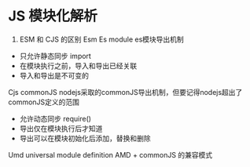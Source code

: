 # JS 模块化解析
1. ESM 和 CJS 的区别
Esm Es module es模块导出机制
  - 只允许静态同步 import
  - 在模块执行之前，导入和导出已经关联
  - 导入和导出是不可变的
  
Cjs commonJS nodejs采取的commonJS导出机制，但要记得nodejs超出了commonJS定义的范围

  - 允许动态同步 require()
  - 导出仅在模块执行后才知道
  - 导出可以在模块初始化后添加，替换和删除

Umd universal module definition AMD + commonJS 的兼容模式
